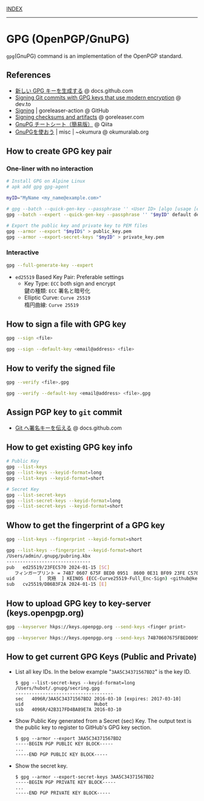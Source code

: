 [INDEX](../)

---

# GPG (OpenPGP/GnuPG)

`gpg`(GnuPG) command is an implementation of the OpenPGP standard.

## References

- [新しい GPG キーを生成する](https://docs.github.com/ja/authentication/managing-commit-signature-verification/generating-a-new-gpg-key) @ docs.github.com
- [Signing Git commits with GPG keys that use modern encryption](https://dev.to/benjaminblack/signing-git-commits-with-modern-encryption-1koh) @ dev.to
- [Signing](https://github.com/goreleaser/goreleaser-action#signing) | goreleaser-action @ GitHub
- [Signing checksums and artifacts](https://goreleaser.com/customization/sign/) @ goreleaser.com
- [GnuPG チートシート（簡易版）](https://qiita.com/spiegel-im-spiegel/items/079d69282166281eb946) @ Qiita
- [GnuPGを使おう](https://okumuralab.org/~okumura/misc/220628.html) | misc | ~okumura @ okumuralab.org

## How to create GPG key pair

### One-liner with no interaction

```bash
# Install GPG on Alpine Linux
# apk add gpg gpg-agent

myID="MyName <my_name@example.com>"

# gpg --batch --quick-gen-key --passphrase '' <User ID> [algo [usage [expire]]]
gpg --batch --expert --quick-gen-key --passphrase '' "$myID" default default 0

# Export the public key and private key to PEM files
gpg --armor --export "$myID$" > public_key.pem
gpg --armor --export-secret-keys "$myID" > private_key.pem
```

### Interactive

```bash
gpg --full-generate-key --expert
```

- `ed25519` Based Key Pair: Preferable settings
  - Key Type: `ECC` both sign and encrypt<br>鍵の種類: `ECC` 署名と暗号化
  - Elliptic Curve: `Curve 25519`<br>楕円曲線: `Curve 25519`

## How to sign a file with GPG key

```bash
gpg --sign <file>
```

```bash
gpg --sign --default-key <email@address> <file>
```

## How to verify the signed file

```bash
gpg --verify <file>.gpg
```

```bash
gpg --verify --default-key <email@address> <file>.gpg
```

## Assign PGP key to `git` commit

- [Git へ署名キーを伝える](https://docs.github.com/ja/authentication/managing-commit-signature-verification/telling-git-about-your-signing-key) @ docs.github.com

## How to get existing GPG key info

```bash
# Public Key
gpg --list-keys
gpg --list-keys --keyid-format=long
gpg --list-keys --keyid-format=short
```

```bash
# Secret Key
gpg --list-secret-keys
gpg --list-secret-keys --keyid-format=long
gpg --list-secret-keys --keyid-format=short
```

## Whow to get the fingerprint of a GPG key

```bash
gpg --list-keys --fingerprint --keyid-format=short
```

```bash
gpg --list-keys --fingerprint --keyid-format=short
/Users/admin/.gnupg/pubring.kbx
-------------------------------
pub   ed25519/23FEC570 2024-01-15 [SC]
   フィンガープリント = 74B7 0607 675F BED0 0951  8600 0E31 BF09 23FE C570
uid         [  究極  ] KEINOS (ECC-Curve25519-Full_Enc-Sign) <github@keinos.com>
sub   cv25519/DB6B3F2A 2024-01-15 [E]
```

## How to upload GPG key to key-server (keys.openpgp.org)

```bash
gpg --keyserver hkps://keys.openpgp.org --send-keys <finger print>
```

```bash
gpg --keyserver hkps://keys.openpgp.org --send-keys 74B70607675FBED0095186000E31BF0923FEC570
```

## How to get current GPG Keys (Public and Private)

- List all key IDs. In the below example "`3AA5C34371567BD2`" is the key ID.

  ```shellsession
  $ gpg --list-secret-keys --keyid-format=long
  /Users/hubot/.gnupg/secring.gpg
  ------------------------------------
  sec   4096R/3AA5C34371567BD2 2016-03-10 [expires: 2017-03-10]
  uid                          Hubot
  ssb   4096R/42B317FD4BA89E7A 2016-03-10
  ```

- Show Public Key generated from a Secret (sec) Key.
  The output text is the public key to register to GitHub's GPG key section.

  ```shellsession
  $ gpg --armor --export 3AA5C34371567BD2
  -----BEGIN PGP PUBLIC KEY BLOCK-----
  ...
  -----END PGP PUBLIC KEY BLOCK-----
  ```

- Show the secret key.

  ```shellsession
  $ gpg --armor --export-secret-keys 3AA5C34371567BD2
  -----BEGIN PGP PRIVATE KEY BLOCK-----
  ...
  -----END PGP PRIVATE KEY BLOCK-----
  ```
